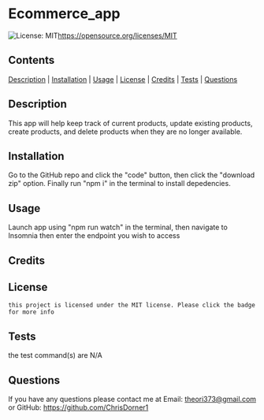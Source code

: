 # Ecommerce_app
  ![License: MIT](https://img.shields.io/badge/License-MIT-yellow.svg)https://opensource.org/licenses/MIT

  ## Contents
  [Description](#description) | [Installation](#installation) | [Usage](#usage) | [License](#license) | [Credits](#credits) | [Tests](#tests) | [Questions](#questions)

  ## Description

  This app will help keep track of current products, update existing products, create products, and delete products when they are no longer available.

  ## Installation

  Go to the GitHub repo and click the "code" button, then click the "download zip" option. Finally run "npm i" in the terminal to install depedencies.

  ## Usage

  Launch app using "npm run watch" in the terminal, then navigate to Insomnia then enter the endpoint you wish to access

  ## Credits

  
  

  ## License

    this project is licensed under the MIT license. Please click the badge for more info


  ## Tests

  the test command(s) are
  N/A

  ## Questions

  If you have any questions please contact me at Email: theori373@gmail.com or GitHub: https://github.com/ChrisDorner1 